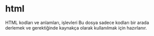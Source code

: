 # html
HTML kodları ve anlamları, işlevleri
Bu dosya sadece kodları bir arada derlemek ve gerektiğinde kaynakça olarak kullanılmak için hazırlanır.
